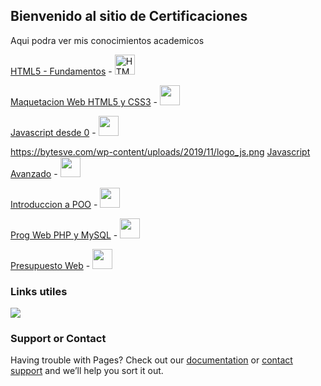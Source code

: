 ## Bienvenido al sitio de Certificaciones

Aqui podra ver mis conocimientos academicos

[HTML5 - Fundamentos](https://tinchossh.github.io/Certificaciones/HTML5%20-%20Fundamentos.pdf) - <img src="https://cdn.pixabay.com/photo/2017/08/05/11/16/logo-2582748_960_720.png" title="HTML5" width= 32px height= 32px>

[Maquetacion Web HTML5 y CSS3](https://tinchossh.github.io/Certificaciones/Maquetacion%20Web%20HTML5%20y%20CSS3.pdf) - <img src="https://www.shareicon.net/data/128x128/2015/09/17/102347_css3_512x512.png" width= 32px height= 32px>



[Javascript desde 0](https://tinchossh.github.io/Certificaciones/Javascript%20desde%200.pdf) - <img src="https://bytesve.com/wp-content/uploads/2019/11/logo_js.png" width= 32px height= 32px>



https://bytesve.com/wp-content/uploads/2019/11/logo_js.png
[Javascript Avanzado](https://tinchossh.github.io/Certificaciones/Javascript%20Avanzado.pdf) - <img src="https://bytesve.com/wp-content/uploads/2019/11/logo_js.png" width= 32px height= 32px>


[Introduccion a POO](https://tinchossh.github.io/Certificaciones/Introduccion%20a%20POO.pdf) - <img src="https://www.shareicon.net/data/128x128/2015/09/17/102347_css3_512x512.png" width= 32px height= 32px>


[Prog Web PHP y MySQL](https://tinchossh.github.io/Certificaciones/Prog%20Web%20PHP%20y%20MySQL.pdf) - <img src="https://www.vhv.rs/viewpic/wRRiJ_transparent-money-bag-icon-hd-png-download/#" width= 32px height= 32px>


[Presupuesto Web](https://tinchossh.github.io/Certificaciones/Presupuesto%20Web.pdf) - <img src="https://mpng.subpng.com/20190210/tr/kisspng-clip-art-money-bag-portable-network-graphics-vecto-diccionario-econmico-google-5c608b8a0d7049.7486419615498310500551.jpg" width= 32px height= 32px>





### Links utiles

![](https://www.linkedin.com/in/martin-lopez-130a2738/) 

### Support or Contact

Having trouble with Pages? Check out our [documentation](https://docs.github.com/categories/github-pages-basics/) or [contact support](https://support.github.com/contact) and we’ll help you sort it out.
